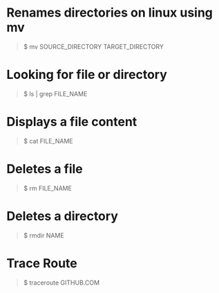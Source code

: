 # Renames directories on linux using mv
> $ mv SOURCE_DIRECTORY TARGET_DIRECTORY

# Looking for file or directory
> $ ls | grep FILE_NAME

# Displays a file content
> $ cat FILE_NAME

# Deletes a file
> $ rm FILE_NAME

# Deletes a directory
> $ rmdir NAME

# Trace Route
> $ traceroute GITHUB.COM